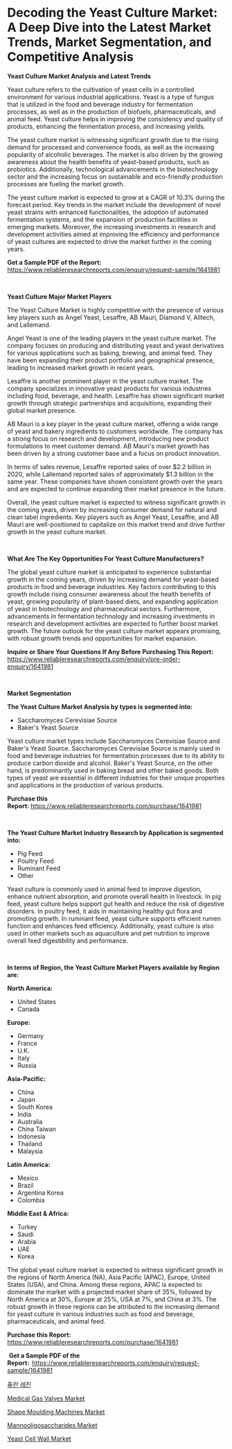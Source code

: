 <p><h1>Decoding the Yeast Culture Market: A Deep Dive into the Latest Market Trends, Market Segmentation, and Competitive Analysis</h1></p><p><strong>Yeast Culture Market Analysis and Latest Trends</strong></p>
<p><p>Yeast culture refers to the cultivation of yeast cells in a controlled environment for various industrial applications. Yeast is a type of fungus that is utilized in the food and beverage industry for fermentation processes, as well as in the production of biofuels, pharmaceuticals, and animal feed. Yeast culture helps in improving the consistency and quality of products, enhancing the fermentation process, and increasing yields.</p><p>The yeast culture market is witnessing significant growth due to the rising demand for processed and convenience foods, as well as the increasing popularity of alcoholic beverages. The market is also driven by the growing awareness about the health benefits of yeast-based products, such as probiotics. Additionally, technological advancements in the biotechnology sector and the increasing focus on sustainable and eco-friendly production processes are fueling the market growth.</p><p>The yeast culture market is expected to grow at a CAGR of 10.3% during the forecast period. Key trends in the market include the development of novel yeast strains with enhanced functionalities, the adoption of automated fermentation systems, and the expansion of production facilities in emerging markets. Moreover, the increasing investments in research and development activities aimed at improving the efficiency and performance of yeast cultures are expected to drive the market further in the coming years.</p></p>
<p><strong>Get a Sample PDF of the Report:&nbsp;</strong> <a href="https://www.reliableresearchreports.com/enquiry/request-sample/1641981">https://www.reliableresearchreports.com/enquiry/request-sample/1641981</a></p>
<p>&nbsp;</p>
<p><strong>Yeast Culture Major Market Players</strong></p>
<p><p>The Yeast Culture Market is highly competitive with the presence of various key players such as Angel Yeast, Lesaffre, AB Mauri, Diamond V, Alltech, and Lallemand. </p><p>Angel Yeast is one of the leading players in the yeast culture market. The company focuses on producing and distributing yeast and yeast derivatives for various applications such as baking, brewing, and animal feed. They have been expanding their product portfolio and geographical presence, leading to increased market growth in recent years.</p><p>Lesaffre is another prominent player in the yeast culture market. The company specializes in innovative yeast products for various industries including food, beverage, and health. Lesaffre has shown significant market growth through strategic partnerships and acquisitions, expanding their global market presence.</p><p>AB Mauri is a key player in the yeast culture market, offering a wide range of yeast and bakery ingredients to customers worldwide. The company has a strong focus on research and development, introducing new product formulations to meet customer demand. AB Mauri's market growth has been driven by a strong customer base and a focus on product innovation.</p><p>In terms of sales revenue, Lesaffre reported sales of over $2.2 billion in 2020, while Lallemand reported sales of approximately $1.3 billion in the same year. These companies have shown consistent growth over the years and are expected to continue expanding their market presence in the future.</p><p>Overall, the yeast culture market is expected to witness significant growth in the coming years, driven by increasing consumer demand for natural and clean label ingredients. Key players such as Angel Yeast, Lesaffre, and AB Mauri are well-positioned to capitalize on this market trend and drive further growth in the yeast culture market.</p></p>
<p>&nbsp;</p>
<p><strong>What Are The Key Opportunities For Yeast Culture Manufacturers?</strong></p>
<p><p>The global yeast culture market is anticipated to experience substantial growth in the coming years, driven by increasing demand for yeast-based products in food and beverage industries. Key factors contributing to this growth include rising consumer awareness about the health benefits of yeast, growing popularity of plant-based diets, and expanding application of yeast in biotechnology and pharmaceutical sectors. Furthermore, advancements in fermentation technology and increasing investments in research and development activities are expected to further boost market growth. The future outlook for the yeast culture market appears promising, with robust growth trends and opportunities for market expansion.</p></p>
<p><strong>Inquire or Share Your Questions If Any Before Purchasing This Report:</strong> <a href="https://www.reliableresearchreports.com/enquiry/pre-order-enquiry/1641981">https://www.reliableresearchreports.com/enquiry/pre-order-enquiry/1641981</a></p>
<p>&nbsp;</p>
<p><strong>Market Segmentation</strong></p>
<p><strong>The Yeast Culture Market Analysis by types is segmented into:</strong></p>
<p><ul><li>Saccharomyces Cerevisiae Source</li><li>Baker's Yeast Source</li></ul></p>
<p><p>Yeast culture market types include Saccharomyces Cerevisiae Source and Baker's Yeast Source. Saccharomyces Cerevisiae Source is mainly used in food and beverage industries for fermentation processes due to its ability to produce carbon dioxide and alcohol. Baker's Yeast Source, on the other hand, is predominantly used in baking bread and other baked goods. Both types of yeast are essential in different industries for their unique properties and applications in the production of various products.</p></p>
<p><strong>Purchase this Report:&nbsp;</strong><a href="https://www.reliableresearchreports.com/purchase/1641981">https://www.reliableresearchreports.com/purchase/1641981</a></p>
<p>&nbsp;</p>
<p><strong>The Yeast Culture Market Industry Research by Application is segmented into:</strong></p>
<p><ul><li>Pig Feed</li><li>Poultry Feed</li><li>Ruminant Feed</li><li>Other</li></ul></p>
<p><p>Yeast culture is commonly used in animal feed to improve digestion, enhance nutrient absorption, and promote overall health in livestock. In pig feed, yeast culture helps support gut health and reduce the risk of digestive disorders. In poultry feed, it aids in maintaining healthy gut flora and promoting growth. In ruminant feed, yeast culture supports efficient rumen function and enhances feed efficiency. Additionally, yeast culture is also used in other markets such as aquaculture and pet nutrition to improve overall feed digestibility and performance.</p></p>
<p>&nbsp;</p>
<p><strong>In terms of Region, the Yeast Culture Market Players available by Region are:</strong></p>
<p>
    <p> <strong> North America: </strong>
        <ul>
            <li>United States</li>
            <li>Canada</li>
        </ul>
        </p> 
    <p> <strong> Europe: </strong>
        <ul>
            <li>Germany</li>
            <li>France</li>
            <li>U.K.</li>
            <li>Italy</li>
            <li>Russia</li>
        </ul>
        </p> 
    <p> <strong> Asia-Pacific: </strong>
        <ul>
            <li>China</li>
            <li>Japan</li>
            <li>South Korea</li>
            <li>India</li>
            <li>Australia</li>
            <li>China Taiwan</li>
            <li>Indonesia</li>
            <li>Thailand</li>
            <li>Malaysia</li>
        </ul>
        </p> 
    <p> <strong> Latin America: </strong>
        <ul>
            <li>Mexico</li>
            <li>Brazil</li>
            <li>Argentina Korea</li>
            <li>Colombia</li>
        </ul>
        </p> 
    <p> <strong> Middle East & Africa: </strong>
        <ul>
            <li>Turkey</li>
            <li>Saudi</li>
            <li>Arabia</li>
            <li>UAE</li>
            <li>Korea</li>
        </ul>
    </p>
    </p>
<p><p>The global yeast culture market is expected to witness significant growth in the regions of North America (NA), Asia Pacific (APAC), Europe, United States (USA), and China. Among these regions, APAC is expected to dominate the market with a projected market share of 35%, followed by North America at 30%, Europe at 25%, USA at 7%, and China at 3%. The robust growth in these regions can be attributed to the increasing demand for yeast culture in various industries such as food and beverage, pharmaceuticals, and animal feed.</p></p>
<p><strong>Purchase this Report: </strong><a href="https://www.reliableresearchreports.com/purchase/1641981">https://www.reliableresearchreports.com/purchase/1641981</a></p>
<p>&nbsp;<strong>Get a Sample PDF of the Report:&nbsp;&nbsp;</strong><a href="https://www.reliableresearchreports.com/enquiry/request-sample/1641981">https://www.reliableresearchreports.com/enquiry/request-sample/1641981</a></p>
<p><strong></strong></p>
<p><p><a href="https://github.com/ZacharyScthmitt4465/Market-Research-Report-List-1/blob/main/49473375586.md">퓨란 레진</a></p><p><a href="https://issuu.com/reportprime-2/docs/medical-gas-valves-market-size-2030.pptx">Medical Gas Valves Market</a></p><p><a href="https://issuu.com/reportprime-2/docs/shape-moulding-machines-market-size-2030.pptx">Shape Moulding Machines Market</a></p><p><a href="https://github.com/myacatherineblakecaczo9vcsw/Market-Research-Report-List-1/blob/main/mannooligosaccharides-market.md">Mannooligosaccharides Market</a></p><p><a href="https://github.com/okotobwrhuteie/Market-Research-Report-List-1/blob/main/yeast-cell-wall-market.md">Yeast Cell Wall Market</a></p></p>